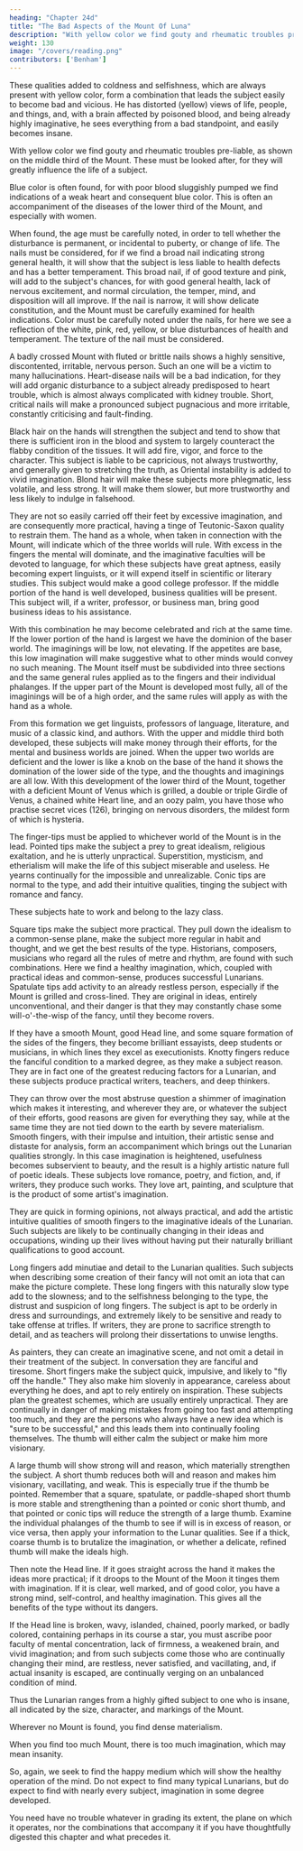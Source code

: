 ```yaml
---
heading: "Chapter 24d"
title: "The Bad Aspects of the Mount Of Luna"
description: "With yellow color we find gouty and rheumatic troubles pre-liable, as shown on the middle third of the Mount"
weight: 130
image: "/covers/reading.png"
contributors: ['Benham']
---
```



<!-- The Mount Of The Moon. Part 6  -->

These qualities added to coldness and selfishness, which are always present with yellow color, form a combination that leads the subject easily to become bad and vicious. He has distorted (yellow) views of life, people, and things, and, with a brain affected by poisoned blood, and being already highly imaginative, he sees everything from a bad standpoint, and easily becomes insane. 

With yellow color we find gouty and rheumatic troubles pre-liable, as shown on the middle third of the Mount. These must be looked after, for they will greatly influence the life of a subject. 

Blue color is often found, for with poor blood sluggishly pumped we find indications of a weak heart and consequent blue color. This is often an accompaniment of the diseases of the lower third of the Mount, and especially with women. 

When found, the age must be carefully noted, in order to tell whether the disturbance is permanent, or incidental to puberty, or change of life. The nails must be considered, for if we find a broad nail indicating strong general health, it will show that the subject is less liable to health defects and has a better temperament. This broad nail, if of good texture and pink, will add to the subject's chances, for with good general health, lack of nervous excitement, and normal circulation, the temper, mind, and disposition will all improve. If the nail is narrow, it will show delicate constitution, and the Mount must be carefully examined for health indications. Color must be carefully noted under the nails, for here we see a reflection of the white, pink, red, yellow, or blue disturbances of health and temperament. The texture of the nail must be considered. 

A badly crossed Mount with fluted or brittle nails shows a highly sensitive, discontented, irritable, nervous person. Such an one will be a victim to many hallucinations. Heart-disease nails will be a bad indication, for they will add organic disturbance to a subject already predisposed to heart trouble, which is almost always complicated with kidney trouble. Short, critical nails will make a pronounced subject pugnacious and more irritable, constantly criticising and fault-finding.

Black hair on the hands will strengthen the subject and tend to show that there is sufficient iron in the blood and system to largely counteract the flabby condition of the tissues. It will add fire, vigor, and force to the character. This subject is liable to be capricious, not always trustworthy, and generally given to stretching the truth, as Oriental instability is added to vivid imagination. Blond hair will make these subjects more phlegmatic, less volatile, and less strong. It will make them slower, but more trustworthy and less likely to indulge in falsehood.

They are not so easily carried off their feet by excessive imagination, and are consequently more practical, having a tinge of Teutonic-Saxon quality to restrain them. The hand as a whole, when taken in connection with the Mount, will indicate which of the three worlds will rule. With excess in the fingers the mental will dominate, and the imaginative faculties will be devoted to language, for which these subjects have great aptness, easily becoming expert linguists, or it will expend itself in scientific or literary studies. This subject would make a good college professor. If the middle portion of the hand is well developed, business qualities will be present. This subject will, if a writer, professor, or business man, bring good business ideas to his assistance. 

With this combination he may become celebrated and rich at the same time. If the lower portion of the hand is largest we have the dominion of the baser world. The imaginings will be low, not elevating. If the appetites are base, this low imagination will make suggestive what to other minds would convey no such meaning. The Mount itself must be subdivided into three sections and the same general rules applied as to the fingers and their individual phalanges. If the upper part of the Mount is developed most fully, all of the imaginings will be of a high order, and the same rules will apply as with the hand as a whole. 

From this formation we get linguists, professors of language, literature, and music of a classic kind, and authors. With the upper and middle third both developed, these subjects will make money through their efforts, for the mental and business worlds are joined. When the upper two worlds are deficient and the lower is like a knob on the base of the hand it shows the domination of the lower side of the type, and the thoughts and imaginings are all low. With this development of the lower third of the Mount, together with a deficient Mount of Venus which is grilled, a double or triple Girdle of Venus, a chained white Heart line, and an oozy palm, you have those who practise secret vices (126), bringing on nervous disorders, the mildest form of which is hysteria. 

<!-- DEVELOPMENT OF LOWER THIRD OF MOUNT No. 126. DEVELOPMENT OF LOWER THIRD OF MOUNT. -->

The finger-tips must be applied to whichever world of the Mount is in the lead. Pointed tips make the subject a prey to great idealism, religious exaltation, and he is utterly unpractical. Superstition, mysticism, and etherialism will make the life of this subject miserable and useless. He yearns continually for the impossible and unrealizable. Conic tips are normal to the type, and add their intuitive qualities, tinging the subject with romance and fancy. 

These subjects hate to work and belong to the lazy class. 

Square tips make the subject more practical. They pull down the idealism to a common-sense plane, make the subject more regular in habit and thought, and we get the best results of the type. Historians, composers, musicians who regard all the rules of metre and rhythm, are found with such combinations. Here we find a healthy imagination, which, coupled with practical ideas and common-sense, produces successful Lunarians. Spatulate tips add activity to an already restless person, especially if the Mount is grilled and cross-lined. They are original in ideas, entirely unconventional, and their danger is that they may constantly chase some will-o'-the-wisp of the fancy, until they become rovers.

<!-- Part 7  -->

If they have a smooth Mount, good Head line, and some square formation of the sides of the fingers, they become brilliant essayists, deep students or musicians, in which lines they excel as executionists. Knotty fingers reduce the fanciful condition to a marked degree, as they make a subject reason. They are in fact one of the greatest reducing factors for a Lunarian, and these subjects produce practical writers, teachers, and deep thinkers. 

They can throw over the most abstruse question a shimmer of imagination which makes it interesting, and wherever they are, or whatever the subject of their efforts, good reasons are given for everything they say, while at the same time they are not tied down to the earth by severe materialism. Smooth fingers, with their impulse and intuition, their artistic sense and distaste for analysis, form an accompaniment which brings out the Lunarian qualities strongly. In this case imagination is heightened, usefulness becomes subservient to beauty, and the result is a highly artistic nature full of poetic ideals. These subjects love romance, poetry, and fiction, and, if writers, they produce such works. They love art, painting, and sculpture that is the product of some artist's imagination. 

They are quick in forming opinions, not always practical, and add the artistic intuitive qualities of smooth fingers to the imaginative ideals of the Lunarian. Such subjects are likely to be continually changing in their ideas and occupations, winding up their lives without having put their naturally brilliant qualifications to good account.

Long fingers add minutiae and detail to the Lunarian qualities. Such subjects when describing some creation of their fancy will not omit an iota that can make the picture complete. These long fingers with this naturally slow type add to the slowness; and to the selfishness belonging to the type, the distrust and suspicion of long fingers. The subject is apt to be orderly in dress and surroundings, and extremely likely to be sensitive and ready to take offense at trifles. If writers, they are prone to sacrifice strength to detail, and as teachers will prolong their dissertations to unwise lengths. 

As painters, they can create an imaginative scene, and not omit a detail in their treatment of the subject. In conversation they are fanciful and tiresome. Short fingers make the subject quick, impulsive, and likely to "fly off the handle." They also make him slovenly in appearance, careless about everything he does, and apt to rely entirely on inspiration. These subjects plan the greatest schemes, which are usually entirely unpractical. They are continually in danger of making mistakes from going too fast and attempting too much, and they are the persons who always have a new idea which is "sure to be successful," and this leads them into continually fooling themselves. The thumb will either calm the subject or make him more visionary. 

A large thumb will show strong will and reason, which materially strengthen the subject. A short thumb reduces both will and reason and makes him visionary, vacillating, and weak. This is especially true if the thumb be pointed. Remember that a square, spatulate, or paddle-shaped short thumb is more stable and strengthening than a pointed or conic short thumb, and that pointed or conic tips will reduce the strength of a large thumb. Examine the individual phalanges of the thumb to see if will is in excess of reason, or vice versa, then apply your information to the Lunar qualities. See if a thick, coarse thumb is to brutalize the imagination, or whether a delicate, refined thumb will make the ideals high. 

Then note the Head line. If it goes straight across the hand it makes the ideas more practical; if it droops to the Mount of the Moon it tinges them with imagination. If it is clear, well marked, and of good color, you have a strong mind, self-control, and healthy imagination. This gives all the benefits of the type without its dangers. 

If the Head line is broken, wavy, islanded, chained, poorly marked, or badly colored, containing perhaps in its course a star, you must ascribe poor faculty of mental concentration, lack of firmness, a weakened brain, and vivid imagination; and from such subjects come those who are continually changing their mind, are restless, never satisfied, and vacillating, and, if actual insanity is escaped, are continually verging on an unbalanced condition of mind. 

Thus the Lunarian ranges from a highly gifted subject to one who is insane, all indicated by the size, character, and markings of the Mount. 

Wherever no Mount is found, you find dense materialism. 

When you find too much Mount, there is too much imagination, which may mean insanity. 

So, again, we seek to find the happy medium which will show the healthy operation of the mind. Do not expect to find many typical Lunarians, but do expect to find with nearly every subject, imagination in some degree developed. 

You need have no trouble whatever in grading its extent, the plane on which it operates, nor the combinations that accompany it if you have thoughtfully digested this chapter and what precedes it.